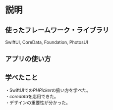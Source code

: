 # 説明

## 使ったフレームワーク・ライブラリ<br>
SwiftUI, CoreData, Foundation, PhotosUI<br>

## アプリの使い方<br>


## 学べたこと<br>
・SwiftUIでの*PHPicker*の扱い方を学べた。<br>
・*coredata*を応用できた。<br>
・デザインの重要性が分かった。<br>
